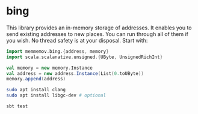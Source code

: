 # bing

This library provides an in-memory storage of addresses.
It enables you to send existing addresses to new places.
You can run through all of them if you wish.
No thread safety is at your disposal.
Start with:

```scala
import memmemov.bing.{address, memory}
import scala.scalanative.unsigned.{UByte, UnsignedRichInt}

val memory = new memory.Instance
val address = new address.Instance(List(0.toUByte))
memory.append(address)
```

```bash
sudo apt install clang
sudo apt install libgc-dev # optional

sbt test
```
